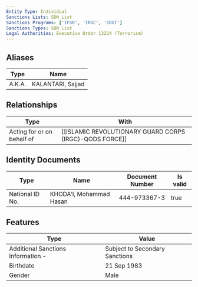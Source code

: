 ```yaml
---
Entity Type: Individual
Sanctions Lists: SDN List
Sanctions Programs: ['IFSR', 'IRGC', 'SDGT']
Sanctions Types: SDN List
Legal Authorities: Executive Order 13224 (Terrorism)
---
```


## Aliases
| Type  | Name      | 
|-------|-----------|
| A.K.A. | KALANTARI, Sajjad |

## Relationships
| Type  | With      | 
|-------|-----------|
| Acting for or on behalf of | [[ISLAMIC REVOLUTIONARY GUARD CORPS (IRGC)-QODS FORCE]] |

## Identity Documents
| Type  | Name      | Document Number | Is valid |
|-------|-----------|-----------------|----------|
| National ID No. | KHODA'I, Mohammad Hasan | 444-973367-3 | true |

## Features
| Type  | Value      |
|-------|------------|
| Additional Sanctions Information - | Subject to Secondary Sanctions |
| Birthdate | 21 Sep 1983 |
| Gender | Male |
